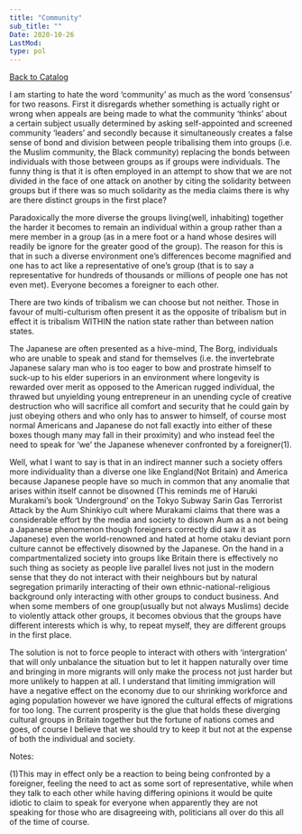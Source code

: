 ```yaml
---
title: "Community"
sub_title: ""
Date: 2020-10-26
LastMod:
type: pol
---
```


[Back to Catalog](/)

I am starting to hate the word ‘community’ as much as the word ‘consensus’ for two reasons. First it disregards whether something is actually right or wrong when appeals are being made to what the community ‘thinks’ about a certain subject usually determined by asking self-appointed and screened community ‘leaders’ and secondly because it simultaneously creates a false sense of bond and division between people tribalising them into groups (i.e. the Muslim community, the Black community) replacing the bonds between individuals with those between groups as if groups were individuals. The funny thing is that it is often employed in an attempt to show that we are not divided in the face of one attack on another by citing the solidarity between groups but if there was so much solidarity as the media claims there is why are there distinct groups in the first place?

Paradoxically the more diverse the groups living(well, inhabiting) together the harder it becomes to remain an individual within a group rather than a mere member in a group (as in a mere foot or a hand whose desires will readily be ignore for the greater good of the group). The reason for this is that in such a diverse environment one’s differences become magnified and one has to act like a representative of one’s group (that is to say a representative for hundreds of thousands or millions of people one has not even met). Everyone becomes a foreigner to each other.

There are two kinds of tribalism we can choose but not neither. Those in favour of multi-culturism often present it as the opposite of tribalism but in effect it is tribalism WITHIN the nation state rather than between nation states.

The Japanese are often presented as a hive-mind, The Borg, individuals who are unable to speak and stand for themselves (i.e. the invertebrate Japanese salary man who is too eager to bow and prostrate himself to suck-up to his elder superiors in an environment where longevity is rewarded over merit as opposed to the American rugged individual, the thrawed but unyielding young entrepreneur in an unending cycle of creative destruction who will sacrifice all comfort and security that he could gain by just obeying others and who only has to answer to himself, of course most normal Americans and Japanese do not fall exactly into either of these boxes though many may fall in their proximity) and who instead feel the need to speak for ‘we’ the Japanese whenever confronted by a foreigner(1).

Well, what I want to say is that in an indirect manner such a society offers more individuality than a diverse one like England(Not Britain) and America because Japanese people have so much in common that any anomalie that arises within itself cannot be disowned (This reminds me of Haruki Murakami’s book ‘Underground’ on the Tokyo Subway Sarin Gas Terrorist Attack by the Aum Shinkiyo cult where Murakami claims that there was a considerable effort by the media and society to disown Aum as a not being a Japanese phenomenon though foreigners correctly did saw it as Japanese) even the world-renowned and hated at home otaku deviant porn culture cannot be effectively disowned by the Japanese. On the hand in a compartmentalized society into groups like Britain there is effectively no such thing as society as people live parallel lives not just in the modern sense that they do not interact with their neighbours but by natural segregation primarily interacting of their own ethnic-national-religious background only interacting with other groups to conduct business. And when some members of one group(usually but not always Muslims) decide to violently attack other groups, it becomes obvious that the groups have different interests which is why, to repeat myself, they are different groups in the first place.

The solution is not to force people to interact with others with ‘intergration’ that will only unbalance the situation but to let it happen naturally over time and bringing in more migrants will only make the process not just harder but more unlikely to happen at all. I understand that limiting immigration will have a negative effect on the economy due to our shrinking workforce and aging population however we have ignored the cultural effects of migrations for too long. The current prosperity is the glue that holds these diverging cultural groups in Britain together but the fortune of nations comes and goes, of course I believe that we should try to keep it but not at the expense of both the individual and society.

Notes:

(1)This may in effect only be a reaction to being being confronted by a foreigner, feeling the need to act as some sort of representative, while when they talk to each other while having differing opinions it would be quite idiotic to claim to speak for everyone when apparently they are not speaking for those who are disagreeing with, politicians all over do this all of the time of course.
